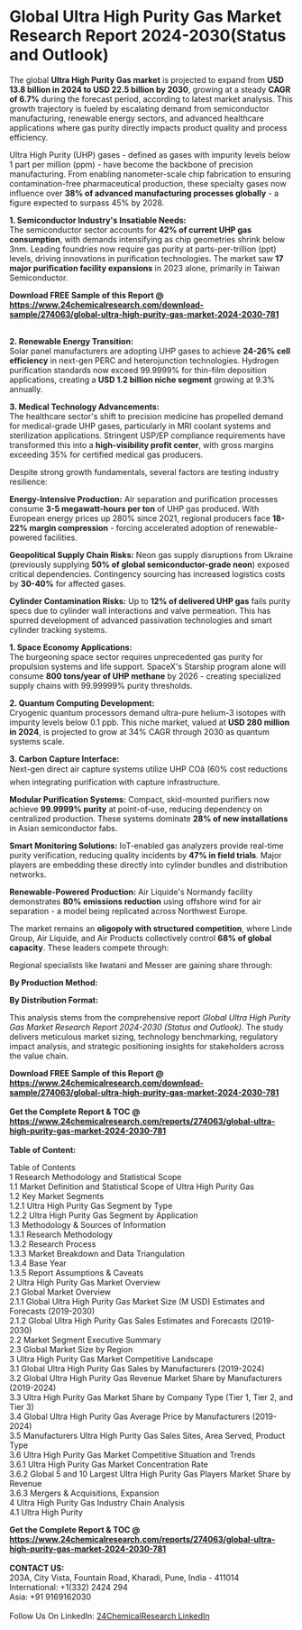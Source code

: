 <h1>Global Ultra High Purity Gas Market Research Report 2024-2030(Status and Outlook)</h1><p>The global <strong>Ultra High Purity Gas market</strong> is projected to expand from <strong>USD 13.8 billion in 2024 to USD 22.5 billion by 2030</strong>, growing at a steady <strong>CAGR of 6.7%</strong> during the forecast period, according to latest market analysis. This growth trajectory is fueled by escalating demand from semiconductor manufacturing, renewable energy sectors, and advanced healthcare applications where gas purity directly impacts product quality and process efficiency.</p><p>Ultra High Purity (UHP) gases - defined as gases with impurity levels below 1 part per million (ppm) - have become the backbone of precision manufacturing. From enabling nanometer-scale chip fabrication to ensuring contamination-free pharmaceutical production, these specialty gases now influence over <strong>38% of advanced manufacturing processes globally</strong> - a figure expected to surpass 45% by 2028.</p><p><strong>1. Semiconductor Industry's Insatiable Needs:</strong><br>
The semiconductor sector accounts for <strong>42% of current UHP gas consumption</strong>, with demands intensifying as chip geometries shrink below 3nm. Leading foundries now require gas purity at parts-per-trillion (ppt) levels, driving innovations in purification technologies. The market saw <strong>17 major purification facility expansions</strong> in 2023 alone, primarily in Taiwan Semiconductor.</p><div><b>Download FREE Sample of this Report @ 
            <a href="https://www.24chemicalresearch.com/download-sample/274063/global-ultra-high-purity-gas-market-2024-2030-781">
            https://www.24chemicalresearch.com/download-sample/274063/global-ultra-high-purity-gas-market-2024-2030-781</a></b></div><br><p><strong>2. Renewable Energy Transition:</strong><br>
Solar panel manufacturers are adopting UHP gases to achieve <strong>24-26% cell efficiency</strong> in next-gen PERC and heterojunction technologies. Hydrogen purification standards now exceed 99.9999% for thin-film deposition applications, creating a <strong>USD 1.2 billion niche segment</strong> growing at 9.3% annually.</p><p><strong>3. Medical Technology Advancements:</strong><br>
The healthcare sector's shift to precision medicine has propelled demand for medical-grade UHP gases, particularly in MRI coolant systems and sterilization applications. Stringent USP/EP compliance requirements have transformed this into a <strong>high-visibility profit center</strong>, with gross margins exceeding 35% for certified medical gas producers.</p><p>Despite strong growth fundamentals, several factors are testing industry resilience:</p><p><strong>Energy-Intensive Production:</strong> Air separation and purification processes consume <strong>3-5 megawatt-hours per ton</strong> of UHP gas produced. With European energy prices up 280% since 2021, regional producers face <strong>18-22% margin compression</strong> - forcing accelerated adoption of renewable-powered facilities.</p><p><strong>Geopolitical Supply Chain Risks:</strong> Neon gas supply disruptions from Ukraine (previously supplying <strong>50% of global semiconductor-grade neon</strong>) exposed critical dependencies. Contingency sourcing has increased logistics costs by <strong>30-40%</strong> for affected gases.</p><p><strong>Cylinder Contamination Risks:</strong> Up to <strong>12% of delivered UHP gas</strong> fails purity specs due to cylinder wall interactions and valve permeation. This has spurred development of advanced passivation technologies and smart cylinder tracking systems.</p><p><strong>1. Space Economy Applications:</strong><br>
The burgeoning space sector requires unprecedented gas purity for propulsion systems and life support. SpaceX's Starship program alone will consume <strong>800 tons/year of UHP methane</strong> by 2026 - creating specialized supply chains with 99.99999% purity thresholds.</p><p><strong>2. Quantum Computing Development:</strong><br>
Cryogenic quantum processors demand ultra-pure helium-3 isotopes with impurity levels below 0.1 ppb. This niche market, valued at <strong>USD 280 million in 2024</strong>, is projected to grow at 34% CAGR through 2030 as quantum systems scale.</p><p><strong>3. Carbon Capture Interface:</strong><br>
Next-gen direct air capture systems utilize UHP COâ (60% cost reductions when integrating purification with capture infrastructure.</p><p><strong>Modular Purification Systems:</strong> Compact, skid-mounted purifiers now achieve <strong>99.9999% purity</strong> at point-of-use, reducing dependency on centralized production. These systems dominate <strong>28% of new installations</strong> in Asian semiconductor fabs.</p><p><strong>Smart Monitoring Solutions:</strong> IoT-enabled gas analyzers provide real-time purity verification, reducing quality incidents by <strong>47% in field trials</strong>. Major players are embedding these directly into cylinder bundles and distribution networks.</p><p><strong>Renewable-Powered Production:</strong> Air Liquide's Normandy facility demonstrates <strong>80% emissions reduction</strong> using offshore wind for air separation - a model being replicated across Northwest Europe.</p><p>The market remains an <strong>oligopoly with structured competition</strong>, where Linde Group, Air Liquide, and Air Products collectively control <strong>68% of global capacity</strong>. These leaders compete through:</p><p>Regional specialists like Iwatani and Messer are gaining share through:</p><p><strong>By Production Method:</strong></p><p><strong>By Distribution Format:</strong></p><p>This analysis stems from the comprehensive report <em>Global Ultra High Purity Gas Market Research Report 2024-2030 (Status and Outlook)</em>. The study delivers meticulous market sizing, technology benchmarking, regulatory impact analysis, and strategic positioning insights for stakeholders across the value chain.</p><div><b>Download FREE Sample of this Report @ 
            <a href="https://www.24chemicalresearch.com/download-sample/274063/global-ultra-high-purity-gas-market-2024-2030-781">
            https://www.24chemicalresearch.com/download-sample/274063/global-ultra-high-purity-gas-market-2024-2030-781</a></b></div><br><div><b>Get the Complete Report & TOC @ 
            <a href="https://www.24chemicalresearch.com/reports/274063/global-ultra-high-purity-gas-market-2024-2030-781">
            https://www.24chemicalresearch.com/reports/274063/global-ultra-high-purity-gas-market-2024-2030-781</a></b></div><br>
            <b>Table of Content:</b><p>Table of Contents<br />
1 Research Methodology and Statistical Scope<br />
1.1 Market Definition and Statistical Scope of Ultra High Purity Gas<br />
1.2 Key Market Segments<br />
1.2.1 Ultra High Purity Gas Segment by Type<br />
1.2.2 Ultra High Purity Gas Segment by Application<br />
1.3 Methodology & Sources of Information<br />
1.3.1 Research Methodology<br />
1.3.2 Research Process<br />
1.3.3 Market Breakdown and Data Triangulation<br />
1.3.4 Base Year<br />
1.3.5 Report Assumptions & Caveats<br />
2 Ultra High Purity Gas Market Overview<br />
2.1 Global Market Overview<br />
2.1.1 Global Ultra High Purity Gas Market Size (M USD) Estimates and Forecasts (2019-2030)<br />
2.1.2 Global Ultra High Purity Gas Sales Estimates and Forecasts (2019-2030)<br />
2.2 Market Segment Executive Summary<br />
2.3 Global Market Size by Region<br />
3 Ultra High Purity Gas Market Competitive Landscape<br />
3.1 Global Ultra High Purity Gas Sales by Manufacturers (2019-2024)<br />
3.2 Global Ultra High Purity Gas Revenue Market Share by Manufacturers (2019-2024)<br />
3.3 Ultra High Purity Gas Market Share by Company Type (Tier 1, Tier 2, and Tier 3)<br />
3.4 Global Ultra High Purity Gas Average Price by Manufacturers (2019-2024)<br />
3.5 Manufacturers Ultra High Purity Gas Sales Sites, Area Served, Product Type<br />
3.6 Ultra High Purity Gas Market Competitive Situation and Trends<br />
3.6.1 Ultra High Purity Gas Market Concentration Rate<br />
3.6.2 Global 5 and 10 Largest Ultra High Purity Gas Players Market Share by Revenue<br />
3.6.3 Mergers & Acquisitions, Expansion<br />
4 Ultra High Purity Gas Industry Chain Analysis<br />
4.1 Ultra High Purity</p><div><b>Get the Complete Report & TOC @ 
            <a href="https://www.24chemicalresearch.com/reports/274063/global-ultra-high-purity-gas-market-2024-2030-781">
            https://www.24chemicalresearch.com/reports/274063/global-ultra-high-purity-gas-market-2024-2030-781</a></b></div><br><b>CONTACT US:</b><br>
            203A, City Vista, Fountain Road, Kharadi, Pune, India - 411014<br>
            International: +1(332) 2424 294<br>
            Asia: +91 9169162030 <br><br>
            Follow Us On LinkedIn: <a href="https://www.linkedin.com/company/24chemicalresearch/">24ChemicalResearch LinkedIn</a>